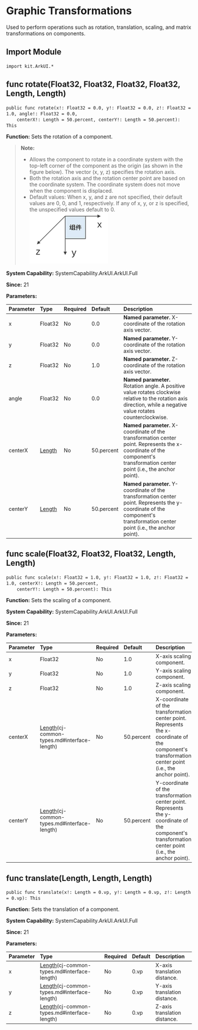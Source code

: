 # Graphic Transformations

Used to perform operations such as rotation, translation, scaling, and matrix transformations on components.

## Import Module

```cangjie
import kit.ArkUI.*
```

## func rotate(Float32, Float32, Float32, Float32, Length, Length)

```cangjie
public func rotate(x!: Float32 = 0.0, y!: Float32 = 0.0, z!: Float32 = 1.0, angle!: Float32 = 0.0,
    centerX!: Length = 50.percent, centerY!: Length = 50.percent): This
```

**Function:** Sets the rotation of a component.

> **Note:**
>
> - Allows the component to rotate in a coordinate system with the top-left corner of the component as the origin (as shown in the figure below). The vector (x, y, z) specifies the rotation axis.
> - Both the rotation axis and the rotation center point are based on the coordinate system. The coordinate system does not move when the component is displaced.
> - Default values: When x, y, and z are not specified, their default values are 0, 0, and 1, respectively. If any of x, y, or z is specified, the unspecified values default to 0.
> ![coordinates](figures/coordinates.png)

**System Capability:** SystemCapability.ArkUI.ArkUI.Full

**Since:** 21

**Parameters:**

| Parameter | Type | Required | Default | Description |
|:---|:---|:---|:---|:---|
| x | Float32 | No | 0.0 | **Named parameter.** X-coordinate of the rotation axis vector. |
| y | Float32 | No | 0.0 | **Named parameter.** Y-coordinate of the rotation axis vector. |
| z | Float32 | No | 1.0 | **Named parameter.** Z-coordinate of the rotation axis vector. |
| angle | Float32 | No | 0.0 | **Named parameter.** Rotation angle. A positive value rotates clockwise relative to the rotation axis direction, while a negative value rotates counterclockwise. |
| centerX | [Length](../apis/BasicServicesKit/cj-apis-base.md#interface-length) | No | 50.percent | **Named parameter.** X-coordinate of the transformation center point. Represents the x-coordinate of the component's transformation center point (i.e., the anchor point). |
| centerY | [Length](../apis/BasicServicesKit/cj-apis-base.md#interface-length) | No | 50.percent | **Named parameter.** Y-coordinate of the transformation center point. Represents the y-coordinate of the component's transformation center point (i.e., the anchor point). |

## func scale(Float32, Float32, Float32, Length, Length)

```cangjie
public func scale(x!: Float32 = 1.0, y!: Float32 = 1.0, z!: Float32 = 1.0, centerX!: Length = 50.percent,
    centerY!: Length = 50.percent): This
```

**Function:** Sets the scaling of a component.

**System Capability:** SystemCapability.ArkUI.ArkUI.Full

**Since:** 21

**Parameters:**

| Parameter | Type | Required | Default | Description |
|:---|:---|:---|:---|:---|
| x | Float32 | No | 1.0 | X-axis scaling component. |
| y | Float32 | No | 1.0 | Y-axis scaling component. |
| z | Float32 | No | 1.0 | Z-axis scaling component. |
| centerX | [Length](../apis/BasicServicesKit/cj-apis-base.md#interface-length)(cj-common-types.md#interface-length) | No | 50.percent | X-coordinate of the transformation center point. Represents the x-coordinate of the component's transformation center point (i.e., the anchor point). |
| centerY | [Length](../apis/BasicServicesKit/cj-apis-base.md#interface-length)(cj-common-types.md#interface-length) | No | 50.percent | Y-coordinate of the transformation center point. Represents the y-coordinate of the component's transformation center point (i.e., the anchor point). |

## func translate(Length, Length, Length)

```cangjie
public func translate(x!: Length = 0.vp, y!: Length = 0.vp, z!: Length = 0.vp): This
```

**Function:** Sets the translation of a component.

**System Capability:** SystemCapability.ArkUI.ArkUI.Full

**Since:** 21

**Parameters:**

| Parameter | Type | Required | Default | Description |
|:---|:---|:---|:---|:---|
| x | [Length](../apis/BasicServicesKit/cj-apis-base.md#interface-length)(cj-common-types.md#interface-length) | No | 0.vp | X-axis translation distance. |
| y | [Length](../apis/BasicServicesKit/cj-apis-base.md#interface-length)(cj-common-types.md#interface-length) | No | 0.vp | Y-axis translation distance. |
| z | [Length](../apis/BasicServicesKit/cj-apis-base.md#interface-length)(cj-common-types.md#interface-length) | No | 0.vp | Z-axis translation distance. |